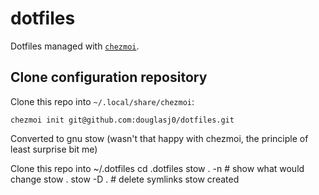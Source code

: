 # dotfiles
Dotfiles managed with [`chezmoi`](https://github.com/twpayne/chezmoi).

## Clone configuration repository

Clone this repo into `~/.local/share/chezmoi`:

```
chezmoi init git@github.com:douglasj0/dotfiles.git
```

Converted to gnu stow (wasn't that happy with chezmoi, the principle of least surprise bit me)

Clone this repo into ~/.dotfiles
cd .dotfiles
stow . -n # show what would change
stow .
stow -D . # delete symlinks stow created
